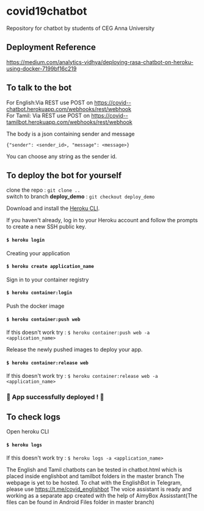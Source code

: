 # covid19chatbot
Repository for chatbot by students of CEG Anna University

## Deployment Reference
<https://medium.com/analytics-vidhya/deploying-rasa-chatbot-on-heroku-using-docker-7199bf16c219>

## To talk to the bot 
For English:Via REST use POST on <https://covid--chatbot.herokuapp.com/webhooks/rest/webhook> <br>
For Tamil: Via REST use POST on <https://covid--tamilbot.herokuapp.com/webhooks/rest/webhook> <br>

The body is a json containing sender and message

`{"sender": <sender_id>, "message": <message>}`

You can choose any string as the sender id.

## To deploy the bot for yourself
clone the repo : `git clone ..` <br>
switch to branch **deploy_demo** : `git checkout deploy_demo` <br>

Download and install the [Heroku CLI](https://devcenter.heroku.com/articles/heroku-command-line).

If you haven't already, log in to your Heroku account and follow the prompts to create a new SSH public key.
#### `$ heroku login`

Creating your application
#### `$ heroku create application_name`

Sign in to your container registry
#### `$ heroku container:login`

Push the docker image 
#### `$ heroku container:push web`
If this doesn't work try : `$ heroku container:push web -a <application_name>`

Release the newly pushed images to deploy your app.
#### `$ heroku container:release web`
If this doesn't work try : `$ heroku container:release web -a <application_name>`

### :confetti_ball: App successfully deployed ! :confetti_ball:

## To check logs
Open heroku CLI
#### `$ heroku logs`
If this doesn't work try : `$ heroku logs -a <application_name>`


The English and Tamil chatbots can be tested in chatbot.html which is placed inside englishbot and tamilbot folders in the master branch
The webpage is yet to be hosted.
To chat with the EnglishBot in Telegram, please use <https://t.me/covid_englishbot>
The voice assistant is ready and working as a separate app created with the help of AimyBox Assisstant(The files can be found in Android Files folder in master branch)
